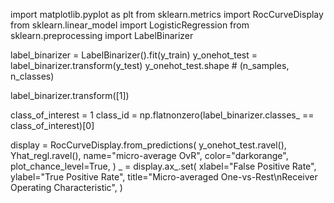 import matplotlib.pyplot as plt
from sklearn.metrics import RocCurveDisplay
from sklearn.linear_model import LogisticRegression
from sklearn.preprocessing import LabelBinarizer

label_binarizer = LabelBinarizer().fit(y_train)
y_onehot_test = label_binarizer.transform(y_test)
y_onehot_test.shape  # (n_samples, n_classes)

label_binarizer.transform([1])

class_of_interest = 1
class_id = np.flatnonzero(label_binarizer.classes_ == class_of_interest)[0]

display = RocCurveDisplay.from_predictions(
    y_onehot_test.ravel(),
    Yhat_regl.ravel(),
    name="micro-average OvR",
    color="darkorange",
    plot_chance_level=True,
)
_ = display.ax_.set(
    xlabel="False Positive Rate",
    ylabel="True Positive Rate",
    title="Micro-averaged One-vs-Rest\nReceiver Operating Characteristic",
)
